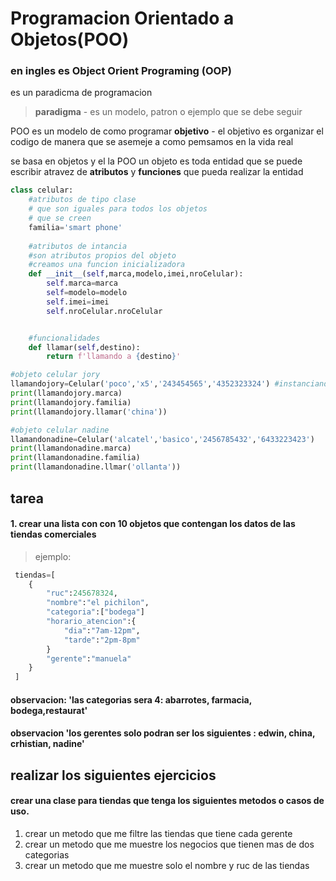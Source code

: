 # Programacion Orientado a Objetos(POO)
### en ingles es Object Orient Programing (OOP)
es un paradicma de programacion
> **paradigma** - es un modelo, patron o ejemplo que se debe seguir

POO es un modelo de como programar 
**objetivo** - el objetivo es organizar el codigo de manera que se asemeje a como pemsamos en la vida real

se basa en objetos
y el la POO un objeto es toda entidad que se puede escribir atravez de **atributos** y **funciones** que pueda realizar la entidad

```python
class celular:
    #atributos de tipo clase
    # que son iguales para todos los objetos
    # que se creen
    familia='smart phone'
    
    #atributos de intancia
    #son atributos propios del objeto 
    #creamos una funcion inicializadora
    def __init__(self,marca,modelo,imei,nroCelular):
        self.marca=marca
        self=modelo=modelo
        self.imei=imei
        self.nroCelular.nroCelular


    #funcionalidades
    def llamar(self,destino):
        return f'llamando a {destino}'

#objeto celular jory
llamandojory=Celular('poco','x5','243454565','4352323324') #instanciando mi clase - creando mi objeto celular
print(llamandojory.marca)
print(llamandojory.familia)
print(llamandojory.llamar('china'))

#objeto celular nadine
llamandonadine=Celular('alcatel','basico','2456785432','6433223423')
print(llamandonadine.marca)
print(llamandonadine.familia)
print(llamandonadine.llmar('ollanta'))

 ```

 ## tarea
 #### 1. crear una lista con con 10 objetos que contengan los datos de las tiendas comerciales
 > ejemplo:
 >
 
```python
 tiendas=[
    {
        "ruc":245678324,
        "nombre":"el pichilon",
        "categoria":["bodega"]
        "horario_atencion":{
            "dia":"7am-12pm",
            "tarde":"2pm-8pm"
        }
        "gerente":"manuela"
    }
 ]
 ```
 #### observacion: 'las categorias sera 4: abarrotes, farmacia, bodega,restaurat'
 #### observacion 'los gerentes solo podran ser los siguientes : edwin, china, crhistian, nadine'

 ## realizar los siguientes ejercicios
 #### crear una clase para tiendas que tenga los siguientes metodos o casos de uso.
 1. crear un metodo que me filtre las tiendas que tiene cada gerente
 2. crear un metodo que me muestre los negocios que tienen mas de dos categorias 
3. crear un metodo que me muestre solo el nombre y ruc de las tiendas